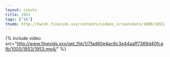 ```yaml
--- 
layout: sieutv
title: 1953
tags: ["1k"]
thumb: http://hwcdn.finevids.xxx/contents/videos_screenshots/1000/1953/preview.mp4.jpg
---
```

{% include video src="http://www.finevids.xxx/get_file/1/7fad60e4ac6c3e44aaff7369d40fcafb/1000/1953/1953.mp4/" %} 
